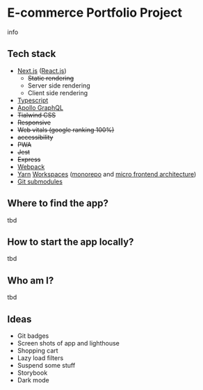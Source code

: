 # E-commerce Portfolio Project

info

## Tech stack

- [Next.js](https://nextjs.org/) ([React.js](https://reactjs.org/))
  - ~~Static rendering~~
  - Server side rendering
  - Client side rendering
- [Typescript](https://www.typescriptlang.org/)
- [Apollo GraphQL](https://www.apollographql.com/)
- ~~Tialwind CSS~~
- ~~Responsive~~
- ~~Web vitals (google ranking 100%)~~
- ~~accessibility~~
- ~~PWA~~
- ~~Jest~~
- ~~Express~~
- [Webpack](https://webpack.js.org/)
- [Yarn](https://yarnpkg.com/) [Workspaces](https://classic.yarnpkg.com/lang/en/docs/workspaces/) ([monorepo](https://monorepo.tools/) and [micro frontend architecture](https://micro-frontends.org/))
- [Git submodules](https://git-scm.com/book/nl/v2/Git-Tools-Submodules)

## Where to find the app?

tbd

## How to start the app locally?

tbd

## Who am I?

tbd

## Ideas

- Git badges
- Screen shots of app and lighthouse
- Shopping cart
- Lazy load filters
- Suspend some stuff
- Storybook
- Dark mode
